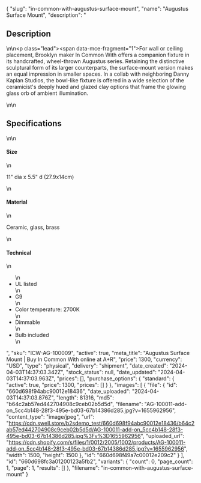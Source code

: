 {
  "slug": "in-common-with-augustus-surface-mount",
  "name": "Augustus Surface Mount",
  "description": "<h2>Description</h2>\n<!-- split -->\n<p class=\"lead\"><span data-mce-fragment=\"1\">For wall or ceiling placement, Brooklyn maker In Common With offers a companion fixture in its handcrafted, wheel-thrown Augustus series. Retaining the distinctive sculptural form of its larger counterparts, the surface-mount version makes an equal impression in smaller spaces. In a collab with neighboring Danny Kaplan Studios, the bowl-like fixture is offered in a wide selection of the ceramicist's deeply hued and glazed clay options that frame the glowing glass orb of ambient illumination.</span></p>\n<!-- split -->\n<h2>Specifications</h2>\n<!-- split -->\n<h4>Size</h4>\n<p>11\" dia x 5.5\" d (27.9x14cm)</p>\n<h4>Material</h4>\n<p>Ceramic, glass, brass</p>\n<h4>Technical</h4>\n<ul>\n<li>UL listed</li>\n<li>G9</li>\n<li>Color temperature: 2700K</li>\n<li>Dimmable</li>\n<li>Bulb included</li>\n</ul>",
  "sku": "ICW-AG-100009",
  "active": true,
  "meta_title": "Augustus Surface Mount | Buy In Common With online at A+R",
  "price": 1300,
  "currency": "USD",
  "type": "physical",
  "delivery": "shipment",
  "date_created": "2024-04-03T14:37:03.342Z",
  "stock_status": null,
  "date_updated": "2024-04-03T14:37:03.963Z",
  "prices": [],
  "purchase_options": {
    "standard": {
      "active": true,
      "price": 1300,
      "prices": []
    }
  },
  "images": [
    {
      "file": {
        "id": "660d698f94abc90012e18436",
        "date_uploaded": "2024-04-03T14:37:03.876Z",
        "length": 81316,
        "md5": "b64c2ab57ed442704908c9ceb02b5d5d",
        "filename": "AG-100011-add-on_5cc4b148-28f3-495e-bd03-67b14386d285.jpg?v=1655962956",
        "content_type": "image/jpeg",
        "url": "https://cdn.swell.store/b2sdemo_test/660d698f94abc90012e18436/b64c2ab57ed442704908c9ceb02b5d5d/AG-100011-add-on_5cc4b148-28f3-495e-bd03-67b14386d285.jpg%3Fv%3D1655962956",
        "uploaded_url": "https://cdn.shopify.com/s/files/1/0012/2005/1002/products/AG-100011-add-on_5cc4b148-28f3-495e-bd03-67b14386d285.jpg?v=1655962956",
        "width": 1500,
        "height": 1500
      },
      "id": "660d698f49a7c00012e209c2"
    }
  ],
  "id": "660d698fc3a01200123a5fb2",
  "variants": {
    "count": 0,
    "page_count": 1,
    "page": 1,
    "results": []
  },
  "filename": "in-common-with-augustus-surface-mount"
}